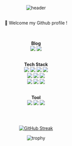 <div align=center>

![header](https://capsule-render.vercel.app/api?type=wave&color=gradient&height=300&section=header&text=gyurili&fontSize=60)

<br>
👋 Welcome my Github profile !
<br><br><br>

**Blog**<br>
[<img src="https://img.shields.io/badge/Naver Blog-green? style=flat-square&logo=blogger&logoColor=white&link=https://blog.naver.com/it_gombi"/>](https://blog.naver.com/it_gombi)
[<img src="https://img.shields.io/badge/Velog-20C997? style=flat-square&logo=velog&logoColor=white&link=https://velog.io/@gyurili/posts"/>](https://velog.io/@gyurili/posts)
<br><br>

**Tech Stack**
<br>
<img src="https://img.shields.io/badge/Python-3766AB? style=flat-square&logo=Python&logoColor=white"/></a>
<img src="https://img.shields.io/badge/Java-007396? style=flat-square&logo=&logoColor=white"/></a>
<img src="https://img.shields.io/badge/C-A8B9CC? style=flat-square&logo=c&logoColor=white"/></a>
<img src="https://img.shields.io/badge/C++-00599C? style=flat-square&logo=cplusplus&logoColor=white"/></a><br>
<img src="https://img.shields.io/badge/HTML-E34F26? style=flat-square&logo=html5&logoColor=white"/></a>
<img src="https://img.shields.io/badge/CSS-1572B6? style=flat-square&logo=css3&logoColor=white"/></a>
<img src="https://img.shields.io/badge/JavaScript-F7DF1E? style=flat-square&logo=javascript&logoColor=white"/></a><br>
<img src="https://img.shields.io/badge/Django-092E20? style=flat-square&logo=django&logoColor=white"/></a>
<img src="https://img.shields.io/badge/DRF-092E20? style=flat-square&logo=django&logoColor=white"/></a>
<img src="https://img.shields.io/badge/SpringBoot-6DB33F? style=flat-square&logo=SpringBoot&logoColor=white"/></a>
<br><br>

**Tool**
<br>
<img src="https://img.shields.io/badge/Github-181717? style=flat-square&logo=github&logoColor=white"/></a>
<img src="https://img.shields.io/badge/Discord-5865F2? style=flat-square&logo=discord&logoColor=white"/></a>
<img src="https://img.shields.io/badge/Notion-000000? style=flat-square&logo=notion&logoColor=white"/></a>


<br><br>


[![GitHub Streak](https://streak-stats.demolab.com?user=gyurili&theme=transparent&date_format=%5BY.%5Dn.j&mode=weekly)](https://git.io/streak-stats)

![trophy](https://github-profile-trophy.vercel.app/?username=gyurili&column=3&margin-w=15&margin-h=15)<br><br>

</div>
